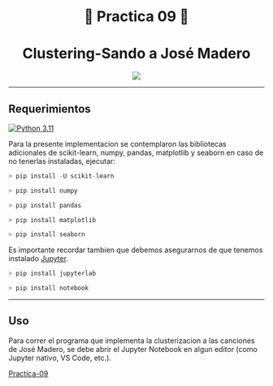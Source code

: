 <div align="center">

# 🤖 **Practica 09** 🐼



# **Clustering-Sando a José Madero**

</div>


<div align="center">

[![](https://media0.giphy.com/media/v1.Y2lkPTc5MGI3NjExcTF1ZGgzaGFndzE0YjNvZjhuemY0bzg4eWd6N3o3cGRqNTNrc3o1MyZlcD12MV9pbnRlcm5hbF9naWZfYnlfaWQmY3Q9dHM/57Eaw1NeTjAvd6i5w9/giphy.gif)](https://www.youtube.com/watch?v=bqwLVQ7uv1c)

</div>

---

## **Requerimientos**

[![Python 3.11](https://img.shields.io/badge/python-3.11-blue.svg)](https://www.python.org/downloads/release/python-311/)

Para la presente implementacion se contemplaron las bibliotecas adicionales de scikit-learn, numpy, pandas, matplotlib y seaborn en caso de no tenerlas instaladas, ejecutar:


```C
> pip install -U scikit-learn
```

```C
> pip install numpy
```

```C
> pip install pandas
```


```C
> pip install matplotlib
```

```C
> pip install seaborn
```

Es importante recordar tambien que debemos asegurarnos de que tenemos instalado [Jupyter](https://jupyter.org/install).

```C
> pip install jupyterlab
```

```C
> pip install notebook
```


---

## **Uso**

Para correr el programa que implementa la clusterizacion a las canciones de José Madero, se debe abrir el Jupyter Notebook en algun editor (como Jupyter nativo, VS Code, etc.).

[Practica-09](./practica_09.ipynb)


